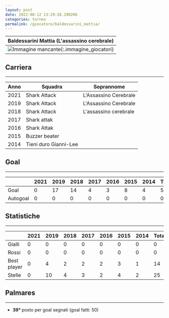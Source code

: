 ```yaml
---
layout: post
date: 2022-08-12 13:29:28.290206
categories: torneo
permalink: /giocatore/baldessarini_mattia/
---
```

<link rel='stylesheets' href='./../assets/giocatori.css'>

| Baldessarini Mattia (L'assassino cerebrale) |
|:-----:|
| ![Immagine mancante]('./../../assets/giocatori/baldessarini_mattia.png){:.immagine_giocatori} |


## Carriera
----

|Anno|Squadra|Soprannome|
|:---:|---|---|
|2021|Shark Attack|L'Assassino Cerebrale|
|2019|Shark Attack|L'Assassino Cerebrale|
|2018|Shark Attack|L'assassino cerebrale|
|2017|Shark attak||
|2016|Shark Attak||
|2015|Buzzer beater||
|2014|Tieni duro Gianni-Lee||


## Goal
----

| |2021|2019|2018|2017|2016|2015|2014| Totale |
|---|---|---|---|---|---|---|---|---|
|Goal|0|17|14|4|3|8|4|50|
|Autogoal|0|0|0|0|0|0|0|0|


## Statistiche
----

| |2021|2019|2018|2017|2016|2015|2014| Totale |
|---|---|---|---|---|---|---|---|---|
|Gialli|0|0|0|0|0|0|0|0|
|Rossi|0|0|0|0|0|0|0|0|
|Best player|0|4|2|2|2|3|1|14|
|Stelle|0|10|4|3|2|4|2|25|


## Palmares
----

- **39°** posto per goal segnati (goal fatti: 50)
